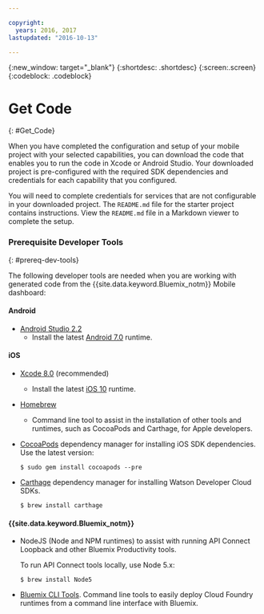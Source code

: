 ```yaml
---

copyright:
  years: 2016, 2017
lastupdated: "2016-10-13"

---
```

{:new_window: target="_blank"}
{:shortdesc: .shortdesc}
{:screen:.screen}
{:codeblock: .codeblock}

# Get Code
{: #Get_Code}

When you have completed the configuration and setup of your mobile project with your selected capabilities, you can download the code that enables you to run the code in Xcode or Android Studio. Your downloaded project is pre-configured with the required SDK dependencies and credentials for each capability that you configured.

You will need to complete credentials for services that are not configurable in your downloaded project. The `README.md` file for the starter project contains instructions. View the `README.md` file in a Markdown viewer to complete the setup.

### Prerequisite Developer Tools
{: #prereq-dev-tools}

The following developer tools are needed when you are working with generated code from the {{site.data.keyword.Bluemix_notm}} Mobile dashboard:

#### Android
* [Android Studio 2.2](https://developer.android.com/studio)
	* Install the latest [Android 7.0](https://www.android.com/versions/nougat-7-0/) runtime.

#### iOS
* [Xcode 8.0](https://developer.apple.com/xcode/) (recommended)
	* Install the latest [iOS 10](http://www.apple.com/ios/ios-10/) runtime.
* [Homebrew](http://brew.sh/)
	* Command line tool to assist in the installation of other tools and runtimes, such as CocoaPods and Carthage, for Apple developers.
* [CocoaPods](https://cocoapods.org/) dependency manager for installing iOS SDK dependencies. Use the latest version:

	```
	$ sudo gem install cocoapods --pre
	```
* [Carthage](https://github.com/Carthage/Carthage) dependency manager for installing Watson Developer Cloud SDKs.

	```
	$ brew install carthage
	```

#### {{site.data.keyword.Bluemix_notm}}
* NodeJS (Node and NPM runtimes) to assist with running API Connect Loopback and other Bluemix Productivity tools.

	To run API Connect tools locally, use Node 5.x:
	```
	$ brew install Node5
	```

* [Bluemix CLI Tools](http://clis.ng.bluemix.net/ui/home.html).
Command line tools to easily deploy Cloud Foundry runtimes from a command line interface with Bluemix.  
